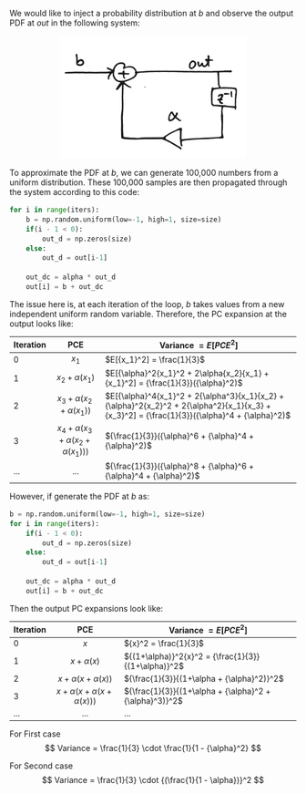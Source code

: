 We would like to inject a probability distribution at $b$ and observe the output PDF at $out$ in the following system:

<center>
<img src="simple_graph.png"  width="328" height="215">
</center>

To approximate the PDF at $b$, we can generate 100,000 numbers from a uniform distribution. These 100,000 samples are then propagated through the system according to this code:

```python
for i in range(iters):
	b = np.random.uniform(low=-1, high=1, size=size)
    if(i - 1 < 0):
        out_d = np.zeros(size)
    else:
        out_d = out[i-1]
    
    out_dc = alpha * out_d
    out[i] = b + out_dc
```

The issue here is, at each iteration of the loop, $b$ takes values from a new independent uniform random variable. Therefore, the PC expansion at the output looks like:

| Iteration | PCE                                                | Variance $= E[PCE^2]$|
|-----------|:--------------------------------------------------:|----------------------|
|    0      |  $x_1$                                             | $E[{x_1}^2] = \frac{1}{3}$
|    1      |  $x_2 + \alpha(x_1)$                               | $E[{\alpha}^2{x_1}^2 + 2\alpha{x_2}{x_1} + {x_1}^2] = {\frac{1}{3}}({\alpha}^2)$
|    2      |  $x_3 + \alpha(x_2 + \alpha(x_1))$                 | $E[{\alpha}^4{x_1}^2 + 2{\alpha^3}{x_1}{x_2} + {\alpha}^2{x_2}^2 + 2{\alpha^2}{x_1}{x_3} + {x_3}^2] = {\frac{1}{3}}({\alpha}^4 + {\alpha}^2)$
|    3      |  $x_4 + \alpha(x_3 + \alpha(x_2 + \alpha(x_1)))$   | ${\frac{1}{3}}({\alpha}^6 + {\alpha}^4 + {\alpha}^2)$
|    ...    | ...                                                | ${\frac{1}{3}}({\alpha}^8 + {\alpha}^6 + {\alpha}^4 + {\alpha}^2)$

However, if generate the PDF at $b$ as:


```python
b = np.random.uniform(low=-1, high=1, size=size)
for i in range(iters):
    if(i - 1 < 0):
        out_d = np.zeros(size)
    else:
        out_d = out[i-1]
    
    out_dc = alpha * out_d
    out[i] = b + out_dc
```

Then the output PC expansions look like:

| Iteration | PCE                                        | Variance $= E[PCE^2]$|
|-----------|:------------------------------------------:|----------------------|
|    0      |  $x$                                       | ${x}^2 = \frac{1}{3}$
|    1      |  $x + \alpha(x)$                           | ${(1+\alpha)}^2{x}^2 = {\frac{1}{3}}{(1+\alpha)}^2$
|    2      |  $x + \alpha(x + \alpha(x))$               | ${\frac{1}{3}}{(1+\alpha + {\alpha}^2)}^2$
|    3      |  $x + \alpha(x + \alpha(x + \alpha(x)))$   | ${\frac{1}{3}}{(1+\alpha + {\alpha}^2 + {\alpha}^3)}^2$
|    ...    | ...                                        | $...$


For First case
$$
Variance = \frac{1}{3} \cdot \frac{1}{1 - {\alpha}^2}
$$

For Second case
$$
Variance = \frac{1}{3} \cdot {(\frac{1}{1 - \alpha})}^2
$$
